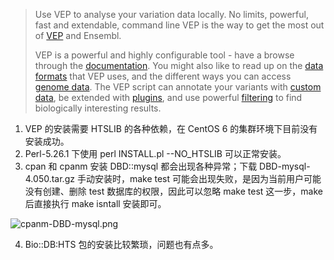 > Use VEP to analyse your variation data locally. No limits, powerful, fast and extendable, command line VEP is the way to get the most out of [VEP](http://asia.ensembl.org/info/docs/tools/vep/script/index.html) and Ensembl.
>
> VEP is a powerful and highly configurable tool - have a browse through the [documentation](http://asia.ensembl.org/info/docs/tools/vep/script/index.html?d=1599702972963#contents). You might also like to read up on the [data formats](http://asia.ensembl.org/info/docs/tools/vep/vep_formats.html) that VEP uses, and the different ways you can access [genome data](http://asia.ensembl.org/info/docs/tools/vep/script/vep_cache.html). The VEP script can annotate your variants with [custom data](http://asia.ensembl.org/info/docs/tools/vep/script/vep_custom.html), be extended with [plugins](http://asia.ensembl.org/info/docs/tools/vep/script/vep_plugins.html), and use powerful [filtering](http://asia.ensembl.org/info/docs/tools/vep/script/vep_filter.html) to find biologically interesting results.

1. VEP 的安装需要 HTSLIB 的各种依赖，在 CentOS 6 的集群环境下目前没有安装成功。
2. Perl-5.26.1 下使用 perl INSTALL.pl --NO_HTSLIB 可以正常安装。
3. cpan 和 cpanm 安装 DBD::mysql 都会出现各种异常；下载 DBD-mysql-4.050.tar.gz 手动安装时，make test 可能会出现失败，是因为当前用户可能没有创建、删除 test 数据库的权限，因此可以忽略 make test 这一步，make 后直接执行 make isntall 安装即可。

![cpanm-DBD-mysql.png](https://shub-1251708715.cos.ap-guangzhou.myqcloud.com/elog-docs-images/FkKpbuAdfgWU0avMJYSSrISSkg10.png)

4. Bio::DB:HTS 包的安装比较繁琐，问题也有点多。

